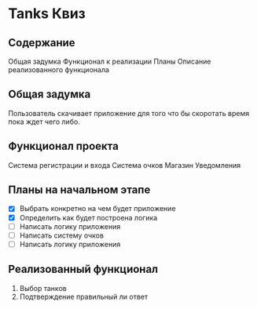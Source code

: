 # Tanks Квиз 
## Содержание
Общая задумка
Функционал к реализации
Планы
Описание реализованного функционала

## Общая задумка
Пользователь скачивает приложение для того что бы скоротать время пока ждет чего либо.

## Функционал проекта
Система регистрации и входа
Система очков
Магазин
Уведомления

## Планы на начальном этапе
- [x] Выбрать конкретно на чем будет приложение
- [x] Определить как будет построена логика
- [ ] Написать логику приложения
- [ ] Написать систему очков
- [ ] Написать логику приложения

## Реализованный функционал
1. Выбор танков
2. Подтверждение правильный ли ответ
